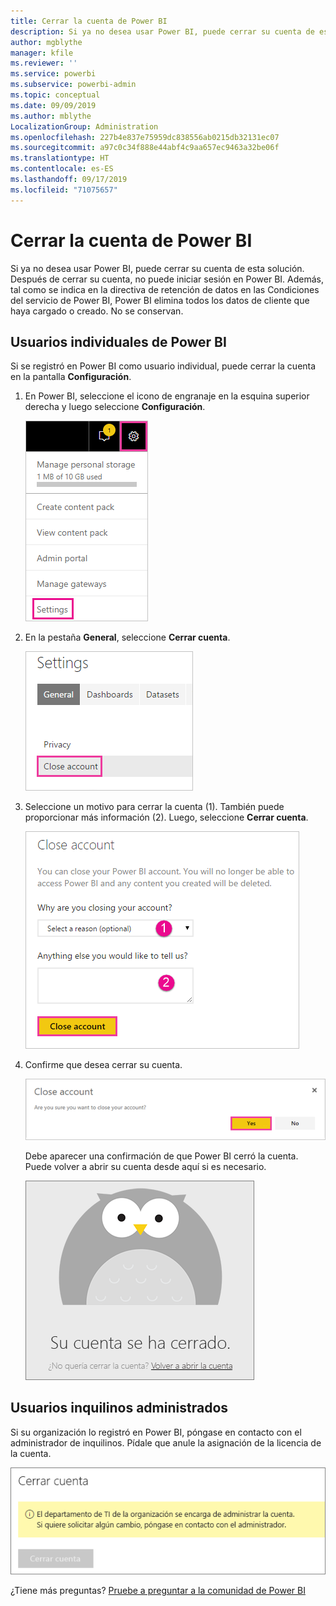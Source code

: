 ```yaml
---
title: Cerrar la cuenta de Power BI
description: Si ya no desea usar Power BI, puede cerrar su cuenta de esta solución.
author: mgblythe
manager: kfile
ms.reviewer: ''
ms.service: powerbi
ms.subservice: powerbi-admin
ms.topic: conceptual
ms.date: 09/09/2019
ms.author: mblythe
LocalizationGroup: Administration
ms.openlocfilehash: 227b4e837e75959dc838556ab0215db32131ec07
ms.sourcegitcommit: a97c0c34f888e44abf4c9aa657ec9463a32be06f
ms.translationtype: HT
ms.contentlocale: es-ES
ms.lasthandoff: 09/17/2019
ms.locfileid: "71075657"
---
```

# <a name="close-your-power-bi-account"></a>Cerrar la cuenta de Power BI

Si ya no desea usar Power BI, puede cerrar su cuenta de esta solución.  Después de cerrar su cuenta, no puede iniciar sesión en Power BI. Además, tal como se indica en la directiva de retención de datos en las Condiciones del servicio de Power BI, Power BI elimina todos los datos de cliente que haya cargado o creado. No se conservan.

## <a name="individual-power-bi-users"></a>Usuarios individuales de Power BI

Si se registró en Power BI como usuario individual, puede cerrar la cuenta en la pantalla **Configuración**.

1. En Power BI, seleccione el icono de engranaje en la esquina superior derecha y luego seleccione **Configuración**.

    ![Captura de pantalla de la esquina superior derecha de la interfaz de usuario con el icono de engranaje y la opción de configuración resaltada.](media/service-admin-closing-your-account/close-account-settings.png)

1. En la pestaña **General**, seleccione **Cerrar cuenta**.

    ![Captura de pantalla de la esquina superior izquierda de la página de configuración con la opción Cerrar cuenta resaltada.](media/service-admin-closing-your-account/close-account-settings-2.png)

1. Seleccione un motivo para cerrar la cuenta (1). También puede proporcionar más información (2). Luego, seleccione **Cerrar cuenta**.

    ![Captura de pantalla del cuadro de diálogo Cerrar cuenta con la opción Cerrar cuenta resaltada.](media/service-admin-closing-your-account/close-account-settings-3.png)

1. Confirme que desea cerrar su cuenta.

    ![Captura de pantalla del cuadro de diálogo de confirmación del cierre de cuenta con la opción Sí resaltada.](media/service-admin-closing-your-account/close-account-settings-4.png)

    Debe aparecer una confirmación de que Power BI cerró la cuenta. Puede volver a abrir su cuenta desde aquí si es necesario.

    ![Captura de pantalla del cuadro de diálogo Su cuenta está cerrada.](media/service-admin-closing-your-account/close-account-settings-5.png)

## <a name="managed-tenant-users"></a>Usuarios inquilinos administrados

Si su organización lo registró en Power BI, póngase en contacto con el administrador de inquilinos. Pídale que anule la asignación de la licencia de la cuenta.

![Cuenta cerrada administrada](media/service-admin-closing-your-account/close-account-managed.png)

¿Tiene más preguntas? [Pruebe a preguntar a la comunidad de Power BI](http://community.powerbi.com/)